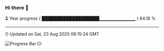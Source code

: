 ### Hi there 👋

⏳ Year progress { ███████████████████▁▁▁▁▁▁▁▁▁▁▁ } 64.18 %

---

⏰ Updated on Sat, 23 Aug 2025 06:15:24 GMT

![Progress Bar CI](https://github.com/Shyam-Makwana/GitHub-Actions-Demo/workflows/Progress%20Bar%20CI/badge.svg)
